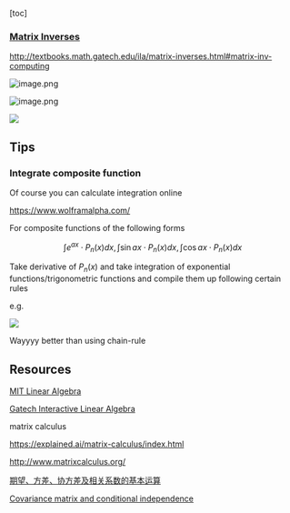 [toc]



### [Matrix Inverses](http://textbooks.math.gatech.edu/ila/matrix-inverses.html)



http://textbooks.math.gatech.edu/ila/matrix-inverses.html#matrix-inv-computing

![image.png](https://i.loli.net/2020/01/24/EqjBPIwHSeiyA76.png)

![image.png](https://i.loli.net/2020/01/24/XMyQKVuExFDh2iL.png)





![](https://i.loli.net/2020/01/04/b4Hs3g6JAcYICqt.png)









## Tips

### Integrate composite function

Of course you can calculate integration online

https://www.wolframalpha.com/

For composite functions of the following forms

$$
\int e^{a x} \cdot P_{n}(x) d x, \int \sin a x \cdot P_{n}(x) d x, \int \cos a x \cdot P_{n}(x) d x
$$


Take derivative of $P_{n}(x)$ and take integration of exponential functions/trigonometric functions and compile them up following certain rules

e.g.

![](https://i.loli.net/2019/12/29/ywtkESaDBg7oF6q.png)

Wayyyy better than using chain-rule





## Resources

[MIT Linear Algebra](https://ocw.mit.edu/courses/mathematics/18-06-linear-algebra-spring-2010/)

[Gatech Interactive Linear Algebra](http://textbooks.math.gatech.edu/ila/)



matrix calculus

https://explained.ai/matrix-calculus/index.html

http://www.matrixcalculus.org/



[期望、方差、协方差及相关系数的基本运算](https://blog.csdn.net/touristman5/article/details/56281887)



[Covariance matrix and conditional independence](https://stats.stackexchange.com/a/73730)

